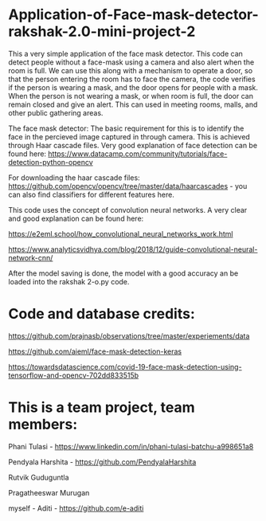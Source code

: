 # Application-of-Face-mask-detector-rakshak-2.0-mini-project-2

This a very simple application of the face mask detector. This code can detect people without a face-mask using a camera and also alert when the room is full. We can use this along with a mechanism to operate a door, so that the person entering the room has to face the camera, the code verifies if the person is wearing a mask, and the door opens for people with a mask. When the person is not wearing a mask, or when room is full, the door can remain closed and give an alert. This can used in meeting rooms, malls, and other public gathering areas.

The face mask detector:
The basic requirement for this is to identify the face in the percieved image captured in through camera. This is achieved through Haar cascade files.
Very good explanation of face detection can be found here: https://www.datacamp.com/community/tutorials/face-detection-python-opencv 

For downloading the haar cascade files: https://github.com/opencv/opencv/tree/master/data/haarcascades - you can also find classifiers for different features here.

This code uses the concept of convolution neural networks. A very clear and good explanation can be found here:

https://e2eml.school/how_convolutional_neural_networks_work.html

https://www.analyticsvidhya.com/blog/2018/12/guide-convolutional-neural-network-cnn/

After the model saving is done, the model with a good accuracy an be loaded into the rakshak 2-o.py code.

# Code and database credits:

https://github.com/prajnasb/observations/tree/master/experiements/data

https://github.com/aieml/face-mask-detection-keras

https://towardsdatascience.com/covid-19-face-mask-detection-using-tensorflow-and-opencv-702dd833515b

# This is a team project, team members:

Phani Tulasi - https://www.linkedin.com/in/phani-tulasi-batchu-a998651a8

Pendyala Harshita - https://github.com/PendyalaHarshita

Rutvik Guduguntla

Pragatheeswar Murugan

myself - Aditi - https://github.com/e-aditi

